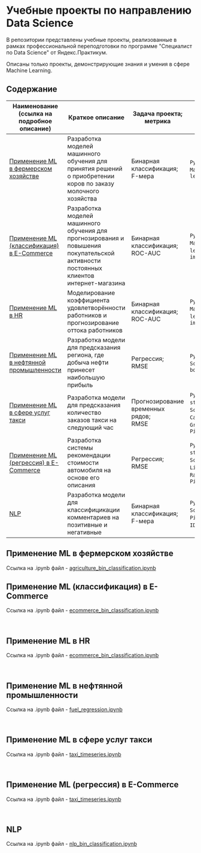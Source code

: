 # Учебные проекты по направлению Data Science

В репозитории представлены учебные проекты, реализованные в рамках профессиональной переподготовки по программе "Специалист по Data Science" от Яндекс.Практикум.

Описаны только проекты, демонстрирующие знания и умения в сфере Machine Learning.

## Содержание

| Наименование (ссылка на подробное описание) | Краткое описание | Задача проекта; метрика | Инструменты | 
| -- | -- | -- | -- |
| [Применение ML в фермерском хозяйстве](#применение-ml-в-фермерском-хозяйстве) | Разработка моделей машинного обучения для принятия решений о приобретении коров по заказу молочного хозяйства | Бинарная классификация;<br /> F-мера | `Python`, `Pandas`, `Matplotlib`, `Scikit-learn` |
| [Применение ML (классификация) в E-Commerce](#применение-ml-классификация-в-e-commerce) | Разработка моделей машинного обучения для прогнозирования и повышения покупательской активности постоянных клиентов интернет-магазина | Бинарная классификация;<br /> ROC-AUC | `Python`, `Pandas`, `Matplotlib`, `Scikit-learn`, `shap`, `feature importance` |
| [Применение ML в HR](#применение-ml-в-hr) | Моделирование коэффициента удовлетворённости работников и прогнозирование оттока работников | Бинарная классификация;<br /> ROC-AUC | `Python`, `Pandas`, `Matplotlib`, `Scikit-learn`, `shap`, `feature importance` | 
| [Применение ML в нефтянной промышленности](#применение-ml-в-нефтянной-промышленности) | Разработка модели для предсказания региона, где добыча нефти принесет наибольшую прибыль | Регрессия;<br /> RMSE | `Python`, `Pandas`, `Scikit-learn`, `bootstrap` |
| [Применение ML в сфере услуг такси](#применение-ml-в-сфере-услуг-такси) | Разработка модели для предсказания количество заказов такси на следующий час | Прогнозирование временных рядов;<br /> RMSE | `Python`, `Pandas`, `statsmodels`, `Scikit-learn`, `CatBoost`, `GridSearchCV`, `Pipeline` |
| [Применение ML (регрессия) в E-Commerce](#применение-ml-регрессия-в-e-commerce) | Разработка системы рекомендации стоимости автомобиля на основе его описания | Регрессия;<br /> RMSE | `Python`, `Pandas`, `statsmodels`, `Scikit-learn`, `LightGBM`, `RandomizedSearchCV`, `Pipeline` |
| [NLP](#nlp) | Разработка модели для классифицикации комментариев на позитивные и негативные | Бинарная классификация;<br /> F-мера | `Python`, `Pandas`, `Scikit-learn`, `Pipeline`, `NLTK`, `TF-IDF`, `BERT`, `SpaCy` |


## Применение ML в фермерском хозяйстве
Ссылка на .ipynb файл - [agriculture_bin_classification.ipynb](agriculture_bin_classification.ipynb)
<br/>

## Применение ML (классификация) в E-Commerce
Ссылка на .ipynb файл - [ecommerce_bin_classification.ipynb](ecommerce_bin_classification.ipynb)

<br/>

## Применение ML в HR
Ссылка на .ipynb файл - [ecommerce_bin_classification.ipynb](ecommerce_bin_classification.ipynb)

<br/>

## Применение ML в нефтянной промышленности
Ссылка на .ipynb файл - [fuel_regression.ipynb](fuel_regression.ipynb)

<br/>

## Применение ML в сфере услуг такси
Ссылка на .ipynb файл -  [taxi_timeseries.ipynb](taxi_timeseries.ipynb)

<br/>

## Применение ML (регрессия) в E-Commerce
Ссылка на .ipynb файл - [taxi_timeseries.ipynb](taxi_timeseries.ipynb)

<br/>

## NLP
Ссылка на .ipynb файл - [nlp_bin_classification.ipynb](nlp_bin_classification.ipynb)

<br/>
